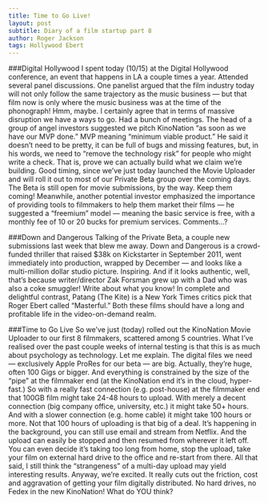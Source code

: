 ```yaml
---
title: Time to Go Live!
layout: post
subtitle: Diary of a film startup part 8
author: Roger Jackson
tags: Hollywood Ebert
---
```

###Digital Hollywood
I spent today (10/15) at the Digital Hollywood conference, an event that happens in LA a couple times a year. Attended several panel discussions. One panelist argued that the film industry today will not only follow the same trajectory as the music business — but that film now is only where the music business was at the time of the phonograph! Hmm, maybe. I certainly agree that in terms of massive disruption we have a ways to go. Had a bunch of meetings. The head of a group of angel investors suggested we pitch KinoNation “as soon as we have our MVP done.” MVP meaning “minimum viable product.” He said it doesn’t need to be pretty, it can be full of bugs and missing features, but, in his words, we need to “remove the technology risk” for people who might write a check. That is, prove we can actually build what we claim we’re building. Good timing, since we’ve just today launched the Movie Uploader and will roll it out to most of our Private Beta group over the coming days. The Beta is still open for movie submissions, by the way. Keep them coming! Meanwhile, another potential investor emphasized the importance of providing tools to filmmakers to help them market their films — he suggested a “freemium” model — meaning the basic service is free, with a monthly fee of 10 or 20 bucks for premium services. Comments…?

###Down and Dangerous
Talking of the Private Beta, a couple new submissions last week that blew me away. Down and Dangerous is a crowd-funded thriller that raised $38k on Kickstarter in September 2011, went immediately into production, wrapped by December — and looks like a multi-million dollar studio picture. Inspiring. And if it looks authentic, well, that’s because writer/director Zak Forsman grew up with a Dad who was also a coke smuggler! Write about what you know! In complete and delightful contrast, Patang (The Kite) is a New York Times critics pick that Roger Ebert called “Masterful.” Both these films should have a long and profitable life in the video-on-demand realm.

###Time to Go Live
So we’ve just (today) rolled out the KinoNation Movie Uploader to our first 8 filmmakers, scattered among 5 countries. What I’ve realised over the past couple weeks of internal testing is that this is as much about psychology as technology. Let me explain. The digital files we need — exclusively Apple ProRes for our beta — are big. Actually, they’re huge, often 100 Gigs or bigger. And everything is constrained by the size of the “pipe” at the filmmaker end (at the KinoNation end it’s in the cloud, hyper-fast.) So with a really fast connection (e.g. post-house) at the filmmaker end that 100GB film might take 24-48 hours to upload. With merely a decent connection (big company office, university, etc.) it might take 50+ hours. And with a slower connection (e.g. home cable) it might take 100 hours or more. Not that 100 hours of uploading is that big of a deal. It’s happening in the background, you can still use email and stream from Netflix. And the upload can easily be stopped and then resumed from wherever it left off. You can even decide it’s taking too long from home, stop the upload, take your film on external hard drive to the office and re-start from there. All that said, I still think the “strangeness” of a multi-day upload may yield interesting results. Anyway, we’re excited. It really cuts out the friction, cost and aggravation of getting your film digitally distributed. No hard drives, no Fedex in the new KinoNation! What do YOU think?
